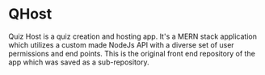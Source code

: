 # QHost
Quiz Host is a quiz creation and hosting app. It's a MERN stack application which utilizes a custom made NodeJs API with a diverse set of user permissions and end points.
This is the original front end repository of the app which was saved as a sub-repository.

